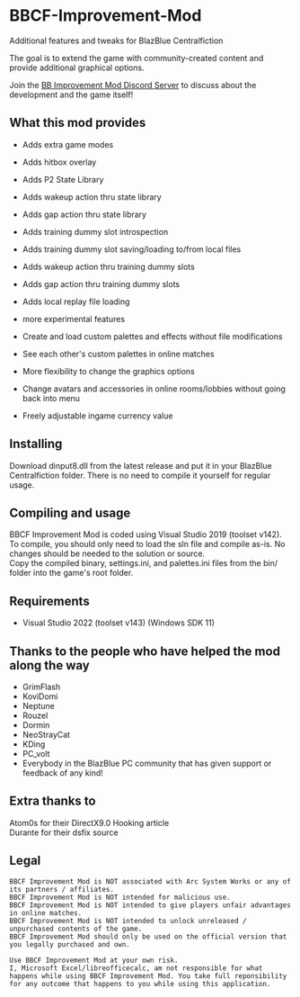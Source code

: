 # BBCF-Improvement-Mod
Additional features and tweaks for BlazBlue Centralfiction

The goal is to extend the game with community-created content and provide additional graphical options.

Join the [BB Improvement Mod Discord Server](https://discord.gg/j2mCX9s) to discuss about the development and the game itself!

## What this mod provides
- Adds extra game modes
- Adds hitbox overlay

- Adds P2 State Library
- Adds wakeup action thru state library
- Adds gap action thru state library
- Adds training dummy slot introspection
- Adds training dummy slot saving/loading to/from local files
- Adds wakeup action thru training dummy slots
- Adds gap action thru training dummy slots
- Adds local replay file loading
- more experimental features


- Create and load custom palettes and effects without file modifications
- See each other's custom palettes in online matches
- More flexibility to change the graphics options
- Change avatars and accessories in online rooms/lobbies without going back into menu
- Freely adjustable ingame currency value

## Installing
Download dinput8.dll from the latest release and put it in your BlazBlue Centralfiction folder. There is no need to compile it yourself for regular usage.


## Compiling and usage
BBCF Improvement Mod is coded using Visual Studio 2019 (toolset v142). <br>
To compile, you should only need to load the sln file and compile as-is. No changes should be needed to the solution or source.<br>
Copy the compiled binary, settings.ini, and palettes.ini files from the bin/ folder into the game's root folder.

## Requirements
- Visual Studio 2022 (toolset v143) (Windows SDK 11)

## Thanks to the people who have helped the mod along the way
* GrimFlash
* KoviDomi
* Neptune
* Rouzel
* Dormin
* NeoStrayCat
* KDing
* PC_volt
* Everybody in the BlazBlue PC community that has given support or feedback of any kind!

## Extra thanks to
Atom0s for their DirectX9.0 Hooking article<br>
Durante for their dsfix source

## Legal
```
BBCF Improvement Mod is NOT associated with Arc System Works or any of its partners / affiliates.
BBCF Improvement Mod is NOT intended for malicious use.
BBCF Improvement Mod is NOT intended to give players unfair advantages in online matches.
BBCF Improvement Mod is NOT intended to unlock unreleased / unpurchased contents of the game.
BBCF Improvement Mod should only be used on the official version that you legally purchased and own.

Use BBCF Improvement Mod at your own risk.
I, Microsoft Excel/libreofficecalc, am not responsible for what happens while using BBCF Improvement Mod. You take full reponsibility for any outcome that happens to you while using this application.
```
